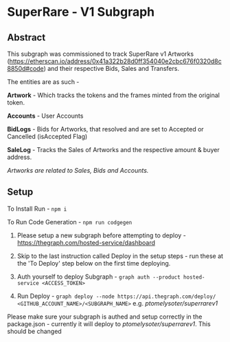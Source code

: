 # SuperRare - V1 Subgraph

## Abstract

This subgraph was commissioned to track SuperRare v1 Artworks (https://etherscan.io/address/0x41a322b28d0ff354040e2cbc676f0320d8c8850d#code) and their respective Bids, Sales and Transfers.

The entities are as such - 

**Artwork** - Which tracks the tokens and the frames minted from the original token. 

**Accounts** - User Accounts

**BidLogs** - Bids for Artworks, that resolved and are set to Accepted or Cancelled (isAccepted Flag)

**SaleLog** - Tracks the Sales of Artworks and the respective amount & buyer address.

*Artworks are related to Sales, Bids and Accounts.*

## Setup 

To Install Run - `npm i`

To Run Code Generation - `npm run codgegen`

1. Please setup a new subgraph before attempting to deploy - https://thegraph.com/hosted-service/dashboard

2. Skip to the last instruction called Deploy in the setup steps - run these at the 'To Deploy' step below on the first time deploying.

3. Auth yourself to deploy Subgraph - ``graph auth --product hosted-service <ACCESS_TOKEN>`` 

4. Run Deploy - `graph deploy --node https://api.thegraph.com/deploy/ <GITHUB_ACCOUNT_NAME>/<SUBGRAPH_NAME>` e.g. *ptomelysoter/superrarev1*


Please make sure your subgraph is authed and setup correctly in the package.json - currently it will deploy to *ptomelysoter/superrarev1*. This should be changed




